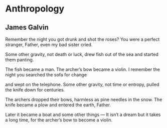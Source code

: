 # Anthropology
## James Galvin
Remember the night you got drunk
and shot the roses?
You were a perfect stranger, Father,
even my bad sister cried.

Some other gravity,
not death or luck,
drew fish out of the sea
and started them panting.

The fish became a man.
The archer’s bow became a violin.
I remember the night you searched the sofa
for change

and wept on the telephone.
Some other gravity,
not time or entropy,
pulled the knife down for centuries.

The archers dropped their bows,
harmless as pine needles in the snow.
The knife became a plow
and entered the earth, Father.

Later it became a boat
and some other things —
It isn’t a dream but it takes a long time,
for the archer’s bow to become a violin.